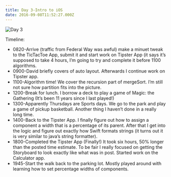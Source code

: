 ```yaml
---
title: Day 3-Intro to iOS
date: 2016-09-08T11:52:27.000Z
---
```

![Day 3](/img/blog/day3.jpeg)

Timeline:
* 0820-Arrive (traffic from Federal Way was awful) make a minuet tweak to the TicTacToe App, submit it and start work on Tipster App (it says it’s supposed to take 4 hours, I’m going to try and complete it before 1100 algorithms.
* 0900-David briefly covers of auto layout. Afterwards I continue work on Tipster app.
* 1100-Algorithm time! We cover the recursion part of mergeSort.  I’m still not sure how partition fits into the picture.
* 1200-Break for lunch.  I borrow a deck to play a game of Magic: the Gathering (It’s been 11 years since I last played!)
* 1300-Apparently Thursdays are Sports days.  We go to the park and play a game of pickup basketball.  Another thing I haven’t done in a really long time.
* 1400-Back to the Tipster App.  I finally figure out how to assign a component a width that is a percentage of its parent.  After that I get into the logic and figure out exactly how Swift formats strings (it turns out it is very similar to java’s string formatter).
* 1800-Completed the Tipster App (Finally!)  It took six hours, 50% longer than the posted time estimate. To be fair I really focused on getting the Storyboard to look exactly like what was in post.  Started work on the Calculator app.
* 1945-Start the walk back to the parking lot.  Mostly played around with learning how to set percentage widths of components.
